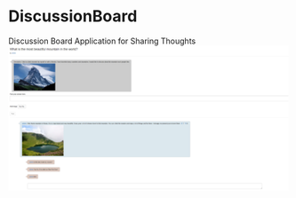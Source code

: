 # DiscussionBoard
Discussion Board Application for Sharing Thoughts
<img src="discussionboard_topicdetail.png">
